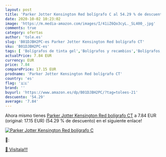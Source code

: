 ```yaml
---
layout: post
title: 'Parker Jotter Kensington Red bolígrafo C al 54.29 % de descuento'
date: 2020-10-02 10:23:02
image: 'https://m.media-amazon.com/images/I/41iZ6Qo3cyL._SL400_.jpg'
comments: true
category: ofertas
author: 'tole.es'
slug: 'B01DJBH2PC-es Parker Jotter Kensington Red bolígrafo CT'
sku: 'B01DJBH2PC-es'
tags: [ 'Bolígrafos de tinta gel','Bolígrafos y recambios','Bolígrafos, lápices y útiles de escritura','Oficina y papelería','Recambios para bolígrafos y plumas','bolígrafo', ]
actualPrice: 7.84 EUR
currency: EUR
price: 7.84
comparePrice: 17.15 EUR
prodname: 'Parker Jotter Kensington Red bolígrafo CT'
country: 'es'
flag: '🇪🇸'
brand: ''
buyurl: 'https://www.amazon.es/dp/B01DJBH2PC/?tag=tolees-21'
descuento: '54.29'
average: '7.84'
---
```


Ahora mismo tienes [Parker Jotter Kensington Red bolígrafo CT](https://www.amazon.es/dp/B01DJBH2PC/?tag=tolees-21) a 7.84 EUR (original: 17.15 EUR) (54.29 %  de descuento) en el siguiente enlace!

[![Parker Jotter Kensington Red bolígrafo C](https://m.media-amazon.com/images/I/41iZ6Qo3cyL._SL400_.jpg)](https://www.amazon.es/dp/B01DJBH2PC/?tag=tolees-21)

🔎:


[🛒 Visítala!!!](https://www.amazon.es/dp/B01DJBH2PC/?tag=tolees-21)
